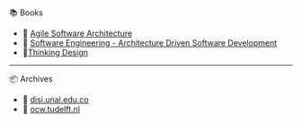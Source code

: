 :books: Books

* :notebook_with_decorative_cover: [Agile Software Architecture](http://disi.unal.edu.co/dacursci/sistemasycomputacion/docs/SWEBOK/ELSEVIER.AGILE.SOFTWARE.ARCHITECTURE.1ST.EDITION.2014.pdf)
* :notebook_with_decorative_cover: [Software Engineering - Architecture Driven Software Development](http://disi.unal.edu.co/dacursci/sistemasycomputacion/docs/SWEBOK/Software%20Engineering%20-%20Architecture-driven%20Software%20Development%20-%202013.pdf)
* :closed_book:[Thinking Design](http://www.arvindguptatoys.com/arvindgupta/thinkingdesign.pdf)

----  

:package: Archives   

* :link: [disi.unal.edu.co](http://disi.unal.edu.co/dacursci/sistemasycomputacion/docs/SWEBOK/)
* :link: [ocw.tudelft.nl](https://ocw.tudelft.nl/wp-content/uploads) 
